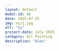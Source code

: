 ```yaml
---
layout: default
modal-id: 46
date: 2025-07-25
img: ny/2.jpg
alt: "ny"
project-date: July 2025
category: Oil Painting
description: "Oleo"
---
```

